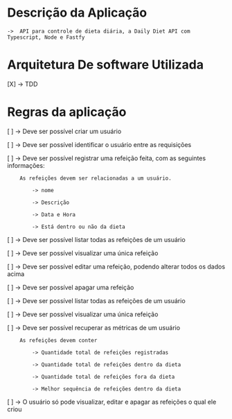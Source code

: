 # Descrição da Aplicação

    ->  API para controle de dieta diária, a Daily Diet API com Typescript, Node e Fastfy

# Arquitetura De software Utilizada
[X] -> TDD 

# Regras da aplicação 

[ ] -> Deve ser possível criar um usuário

[ ] -> Deve ser possível identificar o usuário entre as requisições 

[ ] -> Deve ser possível registrar uma refeição feita, com as seguintes informações:

        As refeições devem ser relacionadas a um usuário.

            -> nome

            -> Descrição

            -> Data e Hora

            -> Está dentro ou não da dieta

[ ] -> Deve ser possível listar todas as refeições de um usuário

[ ] ->  Deve ser possível visualizar uma única refeição

[ ] -> Deve ser possível editar uma refeição, podendo alterar todos os dados acima

[ ] -> Deve ser possível apagar uma refeição

[ ] -> Deve ser possível listar todas as refeições de um usuário

[ ] -> Deve ser possível visualizar uma única refeição

[ ] -> Deve ser possível recuperar as métricas de um usuário

        As refeições devem conter

            -> Quantidade total de refeições registradas

            -> Quantidade total de refeições dentro da dieta

            -> Quantidade total de refeições fora da dieta

            -> Melhor sequência de refeições dentro da dieta

[ ] -> O usuário só pode visualizar, editar e apagar as refeições o qual ele criou